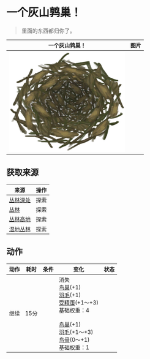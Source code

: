 # 一个灰山鹑巢！  
> 里面的东西都归你了。  
  
  一个灰山鹑巢！  |   图片   
 ----  |  ----:   
   |  ![](Sprite/Nest.png)   
  
## 获取来源  
来源  |  操作  
----  |  ----  
[丛林深处](DeepJungle.md)  |  探索  
[丛林](Jungle.md)  |  探索  
[丛林高地](JungleHighlands.md)  |  探索  
[湿地丛林](Wetlands.md)  |  探索  
## 动作  
动作  |  耗时  |  条件  |  变化  |  状态  
----  |  ----  |  ----  |  ----  |  ----  
继续<br>  |  15分  |    |  消失<br>[鸟巢](Nest.md)(+1)<br>[羽毛](Feathers.md)(+1)<br>[受精蛋](EggPartridgeFertilized.md)(+1～+3)<br>基础权重：4<br><br>[鸟巢](Nest.md)(+1)<br>[羽毛](Feathers.md)(+1～+3)<br>[鸟骨](BonesBird.md)(0～+1)<br>基础权重：1<br>  |    
